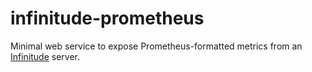 # infinitude-prometheus

Minimal web service to expose Prometheus-formatted metrics from an [Infinitude](https://github.com/nebulous/infinitude) server.
